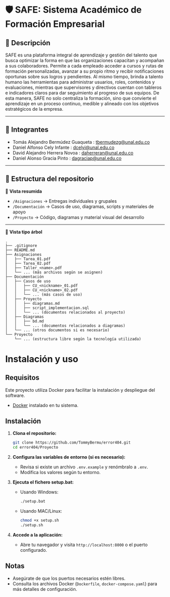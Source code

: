 # 🛡️ SAFE: Sistema Académico de Formación Empresarial

## 📖 Descripción  
SAFE es una plataforma integral de aprendizaje y gestión del talento que busca optimizar la forma en que las organizaciones capacitan y acompañan a sus colaboradores. Permite a cada empleado acceder a cursos y rutas de formación personalizadas, avanzar a su propio ritmo y recibir notificaciones oportunas sobre sus logros y pendientes. Al mismo tiempo, brinda a talento humano las herramientas para administrar usuarios, roles, contenidos y evaluaciones, mientras que supervisores y directivos cuentan con tableros e indicadores claros para dar seguimiento al progreso de sus equipos. De esta manera, SAFE no solo centraliza la formación, sino que convierte el aprendizaje en un proceso continuo, medible y alineado con los objetivos estratégicos de la empresa.

---

## 👥 Integrantes  
- Tomás Alejandro Bermúdez Guaqueta  : tbermudezg@unal.edu.co
- Daniel Alfonso Cely Infante  : dcelyi@unal.edu.co
- David Alejandro Herrera Novoa  : daherreran@unal.edu.co
- Daniel Alonso Gracia Pinto  : dagraciap@unal.edu.co

---

## 📂 Estructura del repositorio  

📁 **Vista resumida**  

- `/Asignaciones` → Entregas individuales y grupales  
- `/Documentación` → Casos de uso, diagramas, scripts y materiales de apoyo  
- `/Proyecto` → Código, diagramas y material visual del desarrollo  

---

📁 **Vista tipo árbol**  


```plaintext
.
├── .gitignore
├── README.md
├── Asignaciones
│   ├── Tarea_01.pdf
│   ├── Tarea_02.pdf
│   ├── Taller_<name>.pdf
│   └── ... (más archivos según se asignen)
├── Documentación
│   ├── Casos de uso
│   │   ├── CU_<nickname>_01.pdf
│   │   ├── CU_<nickname>_02.pdf
│   │   └── ... (más casos de uso)
│   ├── Proyecto
│   │   ├── diagramas.md
│   │   ├── script_implementacion.sql
│   │   └── ... (documentos relacionados al proyecto)
│   ├── Diagramas
│   │   ├── bd.md
│   │   └── ... (documentos relacionados a diagramas)
│   └── ... (otros documentos si es necesario)
└── Proyecto
    └── ... (estructura libre según la tecnología utilizada)
```

# Instalación y uso

## Requisitos

Este proyecto utiliza Docker para facilitar la instalación y despliegue del software.

- [Docker](https://www.docker.com/get-started) instalado en tu sistema.

## Instalación

1. **Clona el repositorio:**
    ```bash
    git clone https://github.com/TommyBermu/error404.git
    cd error404/Proyecto
    ```

2. **Configura las variables de entorno (si es necesario):**
    - Revisa si existe un archivo `.env.example` y renómbralo a `.env`.
    - Modifica los valores según tu entorno.

3. **Ejecuta el fichero setup.bat:**
    - Usando Windows:
      ```bash
      ./setup.bat
      ```
     - Usando MAC/Linux:
        ```bash
        chmod +x setup.sh
        ./setup.sh
        ```

4. **Accede a la aplicación:**
    - Abre tu navegador y visita `http://localhost:8000` o el puerto configurado.

## Notas

- Asegúrate de que los puertos necesarios estén libres.
- Consulta los archivos Docker (`Dockerfile`, `docker-compose.yaml`) para más detalles de configuración.